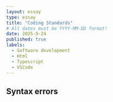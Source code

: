 ```yaml
---
layout: essay
type: essay
title: "Coding Standards"
# All dates must be YYYY-MM-DD format!
date: 2025-9-24
published: true
labels:
  - Software development
  - Html
  - Typescript
  - VSCode
---
```


## Syntax errors 


